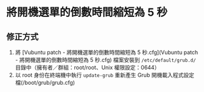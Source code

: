 # 將開機選單的倒數時間縮短為 5 秒
## 修正方式
1. 將 [Vubuntu patch - 將開機選單的倒數時間縮短為 5 秒.cfg](Vubuntu patch - 將開機選單的倒數時間縮短為 5 秒.cfg) 檔案安裝到 `/etc/default/grub.d/` 目錄中（擁有者／群組：root/root、Unix 權限設定：0644）
2. 以 root 身份在終端機中執行 `update-grub` 重新產生 Grub 開機載入程式設定檔(/boot/grub/grub.cfg)